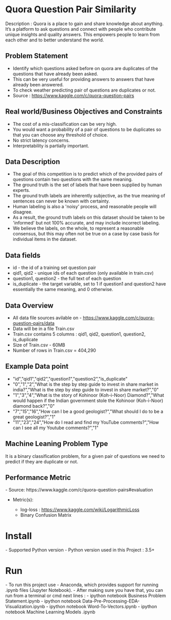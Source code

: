 <h1> Quora Question Pair Similarity</h1>

Description : Quora is a place to gain and share knowledge about anything. 
It’s a platform to ask questions and connect with people who contribute unique insights and quality answers. 
This empowers people to learn from each other and to better understand the world.

<h2>Problem Statement</h2>

- Identify which questions asked before on quora are duplicates of the questions that have already been asked.
- This can be very useful for providing answers to answers that have already been answered.
- To check weather predicting pair of questions are duplicates or not.
- Source : https://www.kaggle.com/c/quora-question-pairs

<h2>Real world/Business Objectives and Constraints</h2>

- The cost of a mis-classification can be very high.
- You would want a probability of a pair of questions to be duplicates so that you can choose any threshold of choice.
- No strict latency concerns.
- Interpretability is partially important.

<h2>Data Description</h2>
  
- The goal of this competition is to predict which of the provided pairs of questions contain two questions with the same meaning. 
- The ground truth is the set of labels that have been supplied by human experts. 
- The ground truth labels are inherently subjective, as the true meaning of sentences can never be known with certainty.
- Human labeling is also a 'noisy' process, and reasonable people will disagree. 
- As a result, the ground truth labels on this dataset should be taken to be 'informed' but not 100% accurate, and may include incorrect labeling. 
- We believe the labels, on the whole, to represent a reasonable consensus, but this may often not be true on a case by case basis for individual items in the dataset.
  
<h2>Data fields</h2>

- id - the id of a training set question pair
- qid1, qid2 - unique ids of each question (only available in train.csv)
- question1, question2 - the full text of each question
- is_duplicate - the target variable, set to 1 if question1 and question2 have essentially the same meaning, and 0 otherwise. 

<h2>Data Overview</h2>

- All data file sources avilable on - https://www.kaggle.com/c/quora-question-pairs/data
- Data will be in a file Train.csv
- Train.csv contains 5 columns : qid1, qid2, question1, question2, is_duplicate
- Size of Train.csv - 60MB
- Number of rows in Train.csv = 404,290  
  
<h2>Example Data point</h2>
  
- "id","qid1","qid2","question1","question2","is_duplicate"
- "0","1","2","What is the step by step guide to invest in share market in india?","What is the step by step guide to invest in share market?","0"
- "1","3","4","What is the story of Kohinoor (Koh-i-Noor) Diamond?","What would happen if the Indian government stole the Kohinoor (Koh-i-Noor) diamond back?","0"
- "7","15","16","How can I be a good geologist?","What should I do to be a great geologist?","1"
- "11","23","24","How do I read and find my YouTube comments?","How can I see all my Youtube comments?","1"
  
<h2>Machine Leaning Problem Type</h2>
It is a binary classification problem, for a given pair of questions we need to predict if they are duplicate or not.

<h2>Performance Metric</h2>
- Source: https://www.kaggle.com/c/quora-question-pairs#evaluation

- Metric(s):
  
  - log-loss : https://www.kaggle.com/wiki/LogarithmicLoss
  - Binary Confusion Matrix

  
<h1>Install</h1>
- Supported Python version
    - Python version used in this Project : 3.5+

<h1>Run</h1>
  - To run this project use - Anaconda, which provides support for running .ipynb files (Jupyter Notebook).
  - After making sure you have that, you can run from a terminal or cmd next lines : 
  - ipython notebook Business Problem Statement.ipynb
  - ipython notebook Data-Pre-Processing-EDA-Visualization.ipynb
  - ipython notebook Word-To-Vectors.ipynb
  - ipython notebook Machine Learning Models .ipynb
  
  
  
  
  
